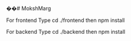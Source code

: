 ��#   M o k s h M a r g 

For frontend 
 Type cd ./frontend then npm install 

For backend
  Type cd ./backend then npm install
 
 
